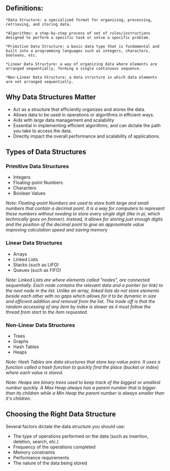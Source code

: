 ## Definitions:
    *Data Structure: a specialized format for organizing, processing, retrieving, and storing data.

    *Algorithms: a step-by-step process of set of rules/instructions designed to perform a specific task or solve a specific problem.

    *Primitive Data Structure: a basic data type that is fundamental and built into a programming languages such as integers, characters, booleans, etc.

    *Linear Data Structure: a way of organizing data where elements are arranged sequentially, forming a single continuous sequence. 

    *Non-Linear Data Structure: a data structure in which data elements are not arranged sequentially. 


## Why Data Structures Matter
* Act as a structure that efficiently organizes and stores the data.
* Allows data to be used in operations or algorithms in efficient ways. 
* Aids with large data management and scalability 
* Essential in implementing efficient algorithms, and can dictate the path you take to access the data.
* Directly impact the overall performance and scalability of applications.

## Types of Data Structures

### Primitive Data Structures
* Integers
* Floating-point Numbers
* Characters
* Boolean Values

*Note: Floating-point Numbers are used to store both large and small numbers that contain a decimal point. It is a way for computers to represent these numbers without needing to store every single digit (like in pi, which technically goes on forever). Instead, it allows for storing just enough digits and the position of the decimal point to give an approximate value improving calculation speed and saving memory*

### Linear Data Structures
* Arrays
* Linked Lists 
* Stacks (such as LIFO)
* Queues (such as FIFO)

*Note: Linked Lists are where elements called "nodes", are connected sequentially. Each node contains the relevant data and a pointer (or link) to the next node in the list.
Unlike an array, linked lists do not store elements beside each other with no gaps which allows for it to be dynamic in size and efficient addition and removal from the list.
The trade off is that the random accessing of any item by index is slower as it must follow the thread from start to the item requested.*

### Non-Linear Data Structures
* Trees
* Graphs
* Hash Tables 
* Heaps

*Note: Hash Tables are data structures that store key-value pairs. It uses a function called a hash function to quickly find the place (bucket or index) where each value is stored.*

*Note: Heaps are binary trees used to keep track of the biggest or smallest number quickly. A Max Heap always has a parent number that is bigger than its children while a Min Heap the parent number is always smaller than it's children.*

## Choosing the Right Data Structure
Several factors dictate the data structure you should use:
* The type of operations performed on the data (such as insertion, deletion, search, etc.)
* Frequency of the operations completed
* Memory constraints
* Performance requirements
* The nature of the data being stored
